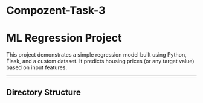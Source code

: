 # Compozent-Task-3
# ML Regression Project

This project demonstrates a simple regression model built using Python, Flask, and a custom dataset. It predicts housing prices (or any target value) based on input features.

---

## Directory Structure

